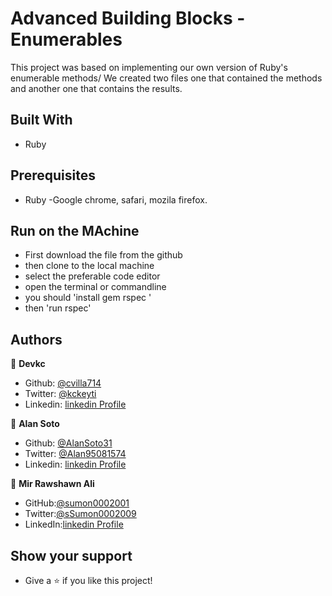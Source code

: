 # Advanced Building Blocks - Enumerables

This project was based on implementing our own version of Ruby's enumerable methods/
We created two files one that contained the methods and another one that contains
the results.

## Built With

- Ruby

## Prerequisites

- Ruby
-Google chrome, safari, mozila firefox.

## Run on the MAchine
- First download the file from the github
- then clone to the local machine 
- select the preferable code editor
- open the terminal or commandline
- you should 'install gem rspec '
- then 'run rspec'




## Authors

👤 **Devkc**

- Github: [@cvilla714](https://github.com/cvilla714)
- Twitter: [@kckeyti](https://twitter.com/kckeyti)
- Linkedin: [linkedin Profile](https://www.linkedin.com/in/cosmel-villalobos-1900531aa/)

👤 **Alan Soto**

- Github: [@AlanSoto31](https://github.com/AlanSoto31)
- Twitter: [@Alan95081574](https://twitter.com/Alan95081574)
- Linkedin: [linkedin Profile](https://www.linkedin.com/in/alan-soto-valle-b9a0511aa/)

👤 **Mir Rawshawn Ali**
- GitHub:[@sumon0002001](https://github.com/sumon0002001)
- Twitter:[@sSumon0002009](https://twitter.com/Sumon0002009)
- LinkedIn:[linkedin Profile](https://www.linkedin.com/in/faru-stefen-803364172/)


## Show your support

- Give a ⭐️ if you like this project!
